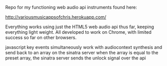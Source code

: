Repo for my functioning web audio api instruments found here:

http://variousmusicappsofchris.herokuapp.com/

Everything works using just the HTML5 web audio api thus far, keeping everything light weight.  All developed to work on Chrome, with limited success so far on other browsers.




javascript key events simultaneously work with audiocontext synthesis and send back to an array on the sinatra server
when the array is equal to the preset array, the sinatra server sends the unlock signal over the api
